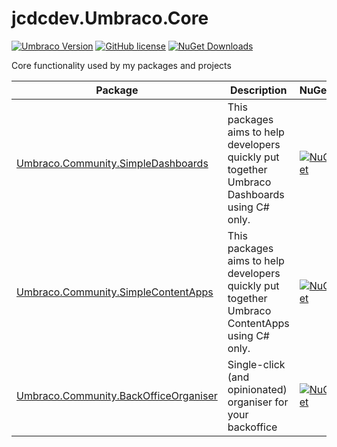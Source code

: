 # jcdcdev.Umbraco.Core

[![Umbraco Version](https://img.shields.io/badge/Umbraco-10.4+-%233544B1?style=flat&logo=umbraco)](https://umbraco.com/products/umbraco-cms/)
[![GitHub license](https://img.shields.io/github/license/jcdcdev/jcdcdev.Umbraco.Core?color=8AB803&label=License)](https://github.com/jcdcdev/jcdcdev.Umbraco.Core/blob/main/LICENSE)
[![NuGet Downloads](https://img.shields.io/nuget/dt/jcdcdev.Umbraco.Core?color=cc9900&label=NuGet)](https://www.nuget.org/packages/jcdcdev.Umbraco.Core/)

Core functionality used by my packages and projects

| Package | Description | NuGet |
| ------- | ----------- | ----- |
|[Umbraco.Community.SimpleDashboards](https://github.com/jcdcdev/Umbraco.Community.SimpleDashboards) | This packages aims to help developers quickly put together Umbraco Dashboards using C# only. | [![NuGet](https://img.shields.io/nuget/vpre/Umbraco.Community.SimpleDashboards?color=0273B3)](https://www.nuget.org/packages/Umbraco.Community.SimpleDashboards) |
| [Umbraco.Community.SimpleContentApps](https://github.com/jcdcdev/Umbraco.Community.SimpleContentApps) | This packages aims to help developers quickly put together Umbraco ContentApps using C# only. | [![NuGet](https://img.shields.io/nuget/vpre/Umbraco.Community.SimpleContentApps?color=0273B3)](https://www.nuget.org/packages/Umbraco.Community.SimpleContentApps) |
| [Umbraco.Community.BackOfficeOrganiser](https://github.com/jcdcdev/Umbraco.Community.BackOfficeOrganiser) | Single-click (and opinionated) organiser for your backoffice | [![NuGet](https://img.shields.io/nuget/vpre/Umbraco.Community.BackOfficeOrganiser?color=0273B3)](https://www.nuget.org/packages/Umbraco.Community.BackOfficeOrganiser) |

